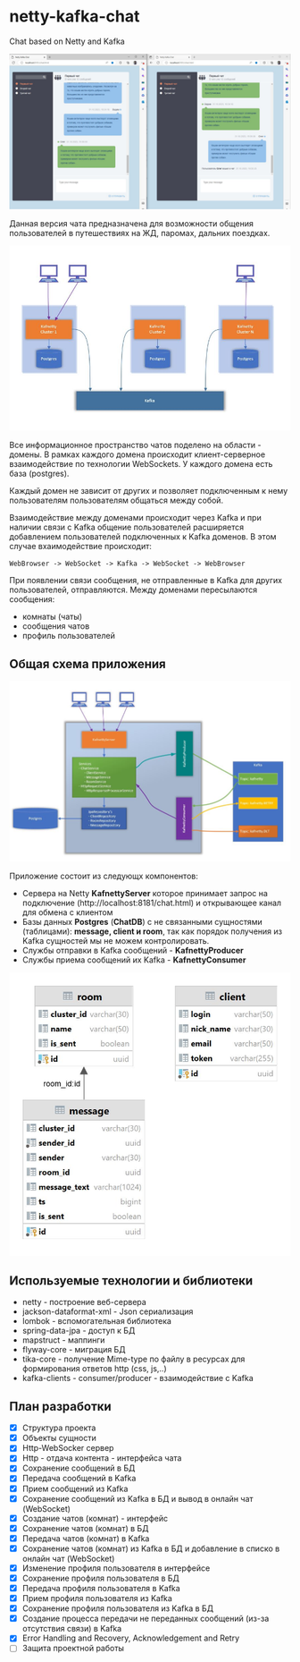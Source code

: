 # netty-kafka-chat

Chat based on Netty and Kafka

![alt text](https://github.com/vadimsirenko/kafnetty/blob/blob/chat1.JPG?raw=true)

Данная версия чата предназначена для возможности общения пользователей в путешествиях на ЖД, паромах, дальних поездках.

![alt text](https://github.com/vadimsirenko/kafnetty/blob/blob/img1.jpg?raw=true)

Все информационное пространство чатов поделено на области - домены. В рамках каждого домена происходит клиент-серверное
взаимодействие по технологии WebSockets. У каждого домена есть база (postgres).

Каждый домен не зависит от других и позволяет подключенным к нему пользователям пользователям общаться между собой.

Взаимодействие между доменами происходит через Kafka и при наличии связи с Kafka общение пользователей расширяется
добавлением пользователей подключенных к Kafka доменов. В этом случае вхаимодействие происходит:

```
WebBrowser -> WebSocket -> Kafka -> WebSocket -> WebBrowser
```

При появлении связи сообщения, не отправленные в Kafka для других пользователей, отправляются.
Между доменами пересылаются сообщения:

- комнаты (чаты)
- сообщения чатов
- профиль пользователей

## Общая схема приложения

![alt text](https://github.com/vadimsirenko/kafnetty/blob/blob/img2.jpg?raw=true)

Приложение состоит из следующх компонентов:

- Сервера на Netty **KafnettyServer** которое принимает запрос на подключение (http://localhost:8181/chat.html) и
  открывающее канал для обмена с клиентом
- Базы данных **Postgres** (**ChatDB**) с не связанными сущностями (таблицами): **message, client и room**, так как
  порядок получения из Kafka сущностей мы не можем контролировать.
- Службы отправки в Kafka сообщений - **KafnettyProducer**
- Службы приема сообщений их Kafka - **KafnettyConsumer**

![alt text](https://github.com/vadimsirenko/kafnetty/blob/blob/db.jpg?raw=true)

## Используемые технологии и библиотеки

- netty - построение веб-сервера
- jackson-dataformat-xml - Json сериализация
- lombok - вспомогательная библиотека
- spring-data-jpa - доступ к БД
- mapstruct - маппинги
- flyway-core - миграция БД
- tika-core - получение Mime-type по файлу в ресурсах для формирования ответов http (css, js,..)
- kafka-clients - consumer/producer - взаимодействие с Kafka

## План разработки

- [x] Структура проекта
- [x] Объекты сущности
- [x] Http-WebSocker сервер
- [x] Http - отдача контента - интерфейса чата
- [x] Сохранение сообщений в БД
- [x] Передача сообщений в Kafka
- [x] Прием сообщений из Kafka
- [X] Сохранение сообщений из Kafka в БД и вывод в онлайн чат (WebSocket)
- [X] Создание чатов (комнат) - интерфейс
- [X] Сохранение чатов (комнат) в БД
- [X] Передача чатов (комнат) в Kafka
- [X] Сохранение чатов (комнат) из Kafka в БД и добавление в списко в онлайн чат (WebSocket)
- [X] Изменение профиля пользователя в интерфейсе
- [X] Сохранение профиля пользователя в БД
- [X] Передача профиля пользователя в Kafka
- [X] Прием профиля пользователя из Kafka
- [X] Сохранение профиля пользователя из Kafka в БД
- [X] Создание процесса передачи не переданных сообщений (из-за отсутствия связи) в Kafka
- [X] Error Handling and Recovery, Acknowledgement and Retry
- [ ] Защита проектной работы